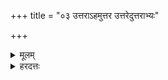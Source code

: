 +++
title = "०३ उत्तराऽहमुत्तर उत्तरेदुत्तराभ्यः"

+++
<details><summary>मूलम्</summary>

उत्त॑रा॒ऽहमुत्त॑र॒ उत्त॒रेदुत्त॑राभ्यः ।  
अथा॑ स॒पत्नी॒ या ममाध॑रा॒ साऽध॑राभ्यः ।  
</details>
<details><summary>हरदत्तः</summary>

उत्तरेति ॥ हे उत्तरे । उत्कृष्टे । पाठे उत्तरा उत्कृष्टा अहं स्वत एव, पुनरपि उत्तराभ्योपि उत्तरा भूयासम् इच्छब्द, एवार्थे । तथैव बह्वृचाः पठन्ति । अथ या मम सपत्नी सा अधराभ्योप्यधरा भवतु ॥
</details>